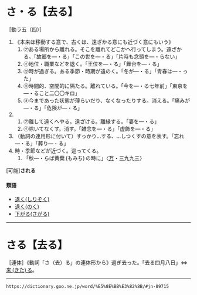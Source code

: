 # さ・る【去る】

［動ラ五（四）］

1.  《本来は移動する意で、古くは、遠ざかる意にも近づく意にもいう》    
    1.  ㋐ある場所から離れる。そこを離れてどこかへ行ってしまう。遠ざかる。「故郷を―・る」「この世を―・る」「片時も念頭を―・らない」        
    2.  ㋑地位・職業などを退く。「王位を―・る」「舞台を―・る」        
    3.  ㋒時が過ぎる。ある季節・時期が遠のく。「冬が―・る」「青春は―・った」        
    4.  ㋓時間的、空間的に隔たる。離れている。「今を―・る七年前」「東京を―・ること二〇〇キロ」        
    5.  ㋔今まであった状態が薄らいだり、なくなったりする。消える。「痛みが―・る」「危険が―・る」        
2.     
    1.  ㋐離して遠くへやる。遠ざける。離縁する。「妻を―・る」        
    2.  ㋑除いてなくす。消す。「雑念を―・る」「虚飾を―・る」
3. （動詞の連用形に付いて）すっかり…する、…しつくすの意を表す。「忘れ―・る」「葬り―・る」
4. 時・季節などが近づく。巡ってくる。    
    1.  「秋―・らば黄葉 (もみち) の時に」〈[万](https://dictionary.goo.ne.jp/word/%E4%B8%87%E8%91%89%E9%9B%86_%28%E3%81%BE%E3%82%93%E3%82%88%E3%81%86%E3%81%97%E3%82%85%E3%81%86%29/#jn-210648)・三九九三〉
        

\[可能\]**される**

#### 類語

-   [退く(しりぞく)](https://dictionary.goo.ne.jp/word/%E9%80%80%E3%81%8F_%28%E3%81%97%E3%82%8A%E3%81%9E%E3%81%8F%29/#jn-112563)
-   [退く(のく)](https://dictionary.goo.ne.jp/word/%E9%80%80%E3%81%8F_%28%E3%81%AE%E3%81%8F%29/#jn-171762)
-   [下がる(さがる)](https://dictionary.goo.ne.jp/word/%E4%B8%8B%E3%81%8C%E3%82%8B/#jn-86593)

---
# さる【去る】

［連体］《動詞「さ（去）る」の連体形から》過ぎ去った。「去る四月八日」⇔[来 (きた) る](https://dictionary.goo.ne.jp/word/%E6%9D%A5%E3%82%8B_%28%E3%81%8D%E3%81%9F%E3%82%8B%29/#jn-52682)。

---
`https://dictionary.goo.ne.jp/word/%E5%8E%BB%E3%82%8B/#jn-89715`